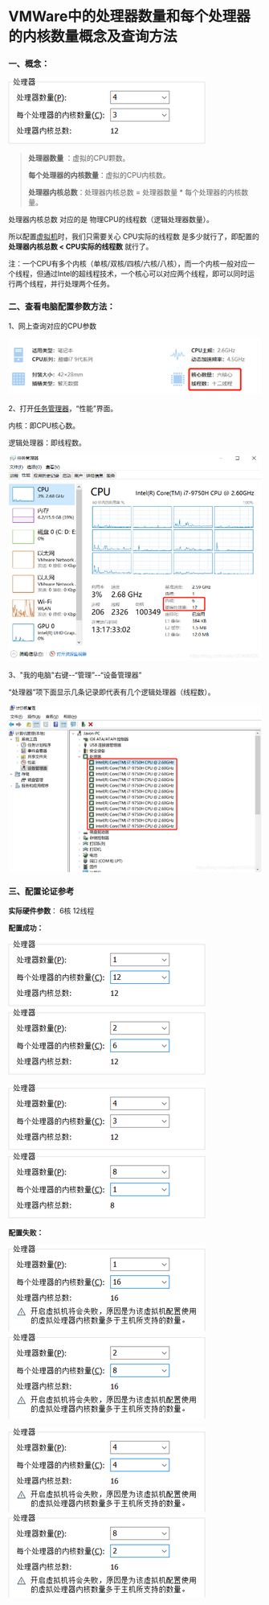 # VMWare中的处理器数量和每个处理器的内核数量概念及查询方法

### 一、概念：

![img](Imag/20200517150946950.png)

> **处理器数量** ：虚拟的CPU颗数。
>
> **每个处理器的内核数量**：虚拟的CPU内核数。
>
> **处理器内核总数**：处理器内核总数 = 处理器数量 * 每个处理器的内核数量。

处理器内核总数 对应的是 物理CPU的线程数（逻辑处理器数量）。 

所以配置[虚拟机](https://so.csdn.net/so/search?q=虚拟机&spm=1001.2101.3001.7020)时，我们只需要关心 CPU实际的线程数 是多少就行了，即配置的 **处理器内核总数 < CPU实际的线程数** 就行了。

 

注：一个CPU有多个内核（单核/双核/四核/六核/八核），而一个内核一般对应一个线程，但通过Intel的超线程技术，一个核心可以对应两个线程，即可以同时运行两个线程，并行处理两个任务。

 

### 二、查看电脑配置参数方法：

1、网上查询对应的CPU参数

![img](Imag/20200517145146989.png)

2、打开[任务管理器](https://so.csdn.net/so/search?q=任务管理器&spm=1001.2101.3001.7020)，“性能”界面。

内核：即CPU核心数。

逻辑处理器：即线程数。

![img](Imag/watermark,type_ZmFuZ3poZW5naGVpdGk,shadow_10,text_aHR0cHM6Ly9ibG9nLmNzZG4ubmV0L3AxMjc5MDMwODI2,size_16,color_FFFFFF,t_70.png)

3、"我的电脑"右键--“管理”--“设备管理器”

“处理器”项下面显示几条记录即代表有几个逻辑处理器（线程数）。

![img](Imag/watermark,type_ZmFuZ3poZW5naGVpdGk,shadow_10,text_aHR0cHM6Ly9ibG9nLmNzZG4ubmV0L3AxMjc5MDMwODI2,size_16,color_FFFFFF,t_70-16524327426311.png)

 

### 三、配置论证参考

**实际硬件参数**： 6核 12线程

**配置成功：**

![img](Imag/20200517154212356.png)![img](Imag/20200517154230714.png)

![img](Imag/20200517153933838.png)![img](Imag/20200517153950400.png)

**配置失败：**

![img](Imag/20200517154032508.png)![img](Imag/20200517154055500.png)

![img](Imag/20200517154118347.png)![img](Imag/20200517154138290.png)

 